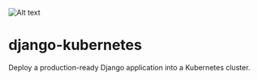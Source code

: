 
![Alt text](/Users/acamara/Documents/Dev/logo/django-k8s-logo.jpeg "Django Kubernetes")


# django-kubernetes
Deploy a production-ready Django application into a Kubernetes cluster.
